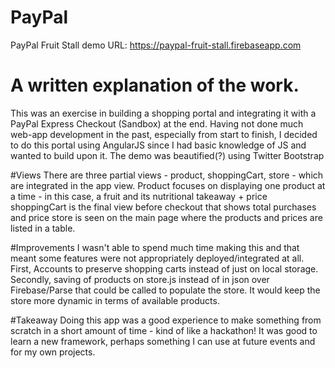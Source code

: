 # PayPal
PayPal Fruit Stall demo
URL: https://paypal-fruit-stall.firebaseapp.com

# A written explanation of the work.

This was an exercise in building a shopping portal and integrating it with a PayPal Express Checkout (Sandbox) at the end. 
Having not done much web-app development in the past, especially from start to finish, I decided to do this portal using AngularJS since I had basic knowledge of JS and wanted to build upon it. The demo was beautified(?) using Twitter Bootstrap

#Views
There are three partial views - product, shoppingCart, store - which are integrated in the app view. 
  Product focuses on displaying one product at a time - in this case, a fruit and its nutritional takeaway + price
  shoppingCart is the final view before checkout that shows total purchases and price
  store is seen on the main page where the products and prices are listed in a table.

#Improvements 
I wasn't able to spend much time making this and that meant some features were not appropriately deployed/integrated at all. 
First, Accounts to preserve shopping carts instead of just on local storage.
Secondly, saving of products on store.js instead of in json over Firebase/Parse that could be called to populate the store. It would keep the store more dynamic in terms of available products.

#Takeaway
Doing this app was a good experience to make something from scratch in a short amount of time - kind of like a hackathon! It was good to learn a new framework, perhaps something I can use at future events and for my own projects.
